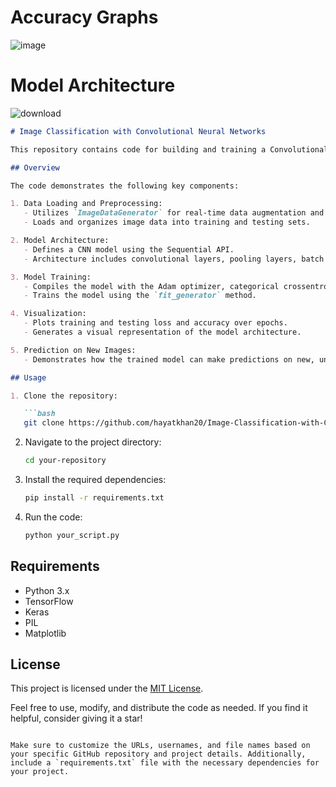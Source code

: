 # Accuracy Graphs
![image](https://github.com/hayatkhan20/Image-Classification-with-Convolutional-Neural-Networks-using-TensorFlow-and-Keras/assets/90596429/9e6373b5-545e-48e1-a8b1-ca158263e8a2)


# Model Architecture 
![download](https://github.com/hayatkhan20/Image-Classification-with-Convolutional-Neural-Networks-using-TensorFlow-and-Keras/assets/90596429/069c9fa8-ca76-436c-9a63-caf91d5eb443)


```markdown
# Image Classification with Convolutional Neural Networks

This repository contains code for building and training a Convolutional Neural Network (CNN) using TensorFlow and Keras for image classification.

## Overview

The code demonstrates the following key components:

1. Data Loading and Preprocessing:
   - Utilizes `ImageDataGenerator` for real-time data augmentation and normalization.
   - Loads and organizes image data into training and testing sets.

2. Model Architecture:
   - Defines a CNN model using the Sequential API.
   - Architecture includes convolutional layers, pooling layers, batch normalization, dropout, and fully connected layers.

3. Model Training:
   - Compiles the model with the Adam optimizer, categorical crossentropy loss, and accuracy as the metric.
   - Trains the model using the `fit_generator` method.

4. Visualization:
   - Plots training and testing loss and accuracy over epochs.
   - Generates a visual representation of the model architecture.

5. Prediction on New Images:
   - Demonstrates how the trained model can make predictions on new, unseen images.

## Usage

1. Clone the repository:

   ```bash
   git clone https://github.com/hayatkhan20/Image-Classification-with-Convolutional-Neural-Networks-using-TensorFlow-and-Keras.git
   ```

2. Navigate to the project directory:

   ```bash
   cd your-repository
   ```

3. Install the required dependencies:

   ```bash
   pip install -r requirements.txt
   ```

4. Run the code:

   ```bash
   python your_script.py
   ```

## Requirements

- Python 3.x
- TensorFlow
- Keras
- PIL
- Matplotlib

## License

This project is licensed under the [MIT License](LICENSE).

Feel free to use, modify, and distribute the code as needed. If you find it helpful, consider giving it a star!

```

Make sure to customize the URLs, usernames, and file names based on your specific GitHub repository and project details. Additionally, include a `requirements.txt` file with the necessary dependencies for your project.
